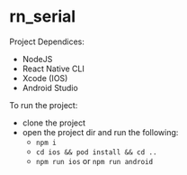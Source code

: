 # rn_serial

Project Dependices:
- NodeJS
- React Native CLI
- Xcode (IOS)
- Android Studio

To run the project: 

- clone the project
- open the project dir and run the following:
  - `npm i`
  - `cd ios && pod install && cd ..`
  - `npm run ios` or `npm run android`
